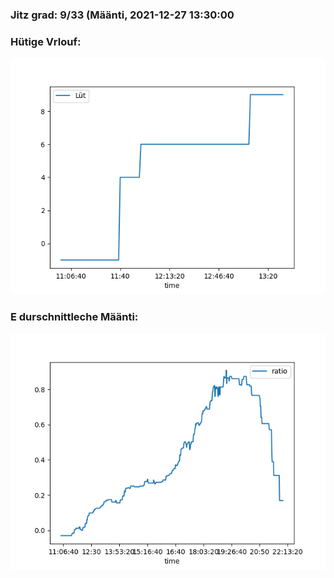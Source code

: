 ### Jitz grad: 9/33 (Määnti, 2021-12-27 13:30:00

### Hütige Vrlouf:
![Graph](Today.png)

### E durschnittleche Määnti:
![Graph](Määnti.png)